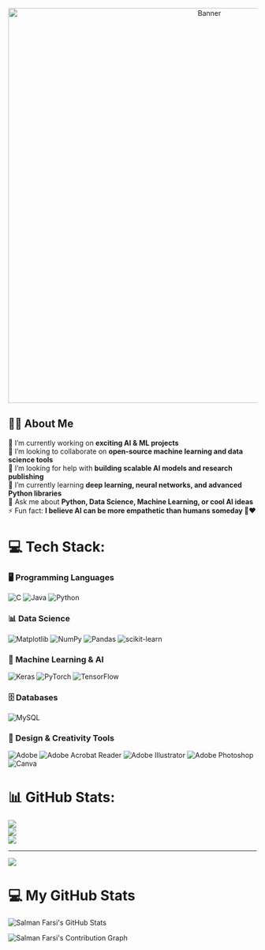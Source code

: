 <p align="center">
  <img src="" alt="Banner" width="800"/>
</p>


## 👨‍💻 About Me  

🔭 I’m currently working on **exciting AI & ML projects**  
👯 I’m looking to collaborate on **open-source machine learning and data science tools**  
🤝 I’m looking for help with **building scalable AI models and research publishing**  
🌱 I’m currently learning **deep learning, neural networks, and advanced Python libraries**  
💬 Ask me about **Python, Data Science, Machine Learning, or cool AI ideas**  
⚡ Fun fact: **I believe AI can be more empathetic than humans someday 🤖❤️** 


# 💻 Tech Stack:

### 🖥️ Programming Languages  
![C](https://img.shields.io/badge/c-%2300599C.svg?style=flat&logo=c&logoColor=white) 
![Java](https://img.shields.io/badge/java-%23ED8B00.svg?style=flat&logo=openjdk&logoColor=white) 
![Python](https://img.shields.io/badge/python-3670A0?style=flat&logo=python&logoColor=ffdd54)  

### 📊 Data Science  
![Matplotlib](https://img.shields.io/badge/Matplotlib-%23ffffff.svg?style=flat&logo=Matplotlib&logoColor=black) 
![NumPy](https://img.shields.io/badge/numpy-%23013243.svg?style=flat&logo=numpy&logoColor=white) 
![Pandas](https://img.shields.io/badge/pandas-%23150458.svg?style=flat&logo=pandas&logoColor=white) 
![scikit-learn](https://img.shields.io/badge/scikit--learn-%23F7931E.svg?style=flat&logo=scikit-learn&logoColor=white)  

### 🤖 Machine Learning & AI  
![Keras](https://img.shields.io/badge/Keras-%23D00000.svg?style=flat&logo=Keras&logoColor=white) 
![PyTorch](https://img.shields.io/badge/PyTorch-%23EE4C2C.svg?style=flat&logo=PyTorch&logoColor=white) 
![TensorFlow](https://img.shields.io/badge/TensorFlow-%23FF6F00.svg?style=flat&logo=TensorFlow&logoColor=white)  

### 🗄️ Databases  
![MySQL](https://img.shields.io/badge/mysql-4479A1.svg?style=flat&logo=mysql&logoColor=white)  

### 🎨 Design & Creativity Tools  
![Adobe](https://img.shields.io/badge/adobe-%23FF0000.svg?style=flat&logo=adobe&logoColor=white) 
![Adobe Acrobat Reader](https://img.shields.io/badge/Adobe%20Acrobat%20Reader-EC1C24.svg?style=flat&logo=Adobe%20Acrobat%20Reader&logoColor=white) 
![Adobe Illustrator](https://img.shields.io/badge/adobe%20illustrator-%23FF9A00.svg?style=flat&logo=adobe%20illustrator&logoColor=white) 
![Adobe Photoshop](https://img.shields.io/badge/adobe%20photoshop-%2331A8FF.svg?style=flat&logo=adobe%20photoshop&logoColor=white) 
![Canva](https://img.shields.io/badge/Canva-%2300C4CC.svg?style=flat&logo=Canva&logoColor=white)  

# 📊 GitHub Stats:
![](https://github-readme-stats.vercel.app/api?username=DeepSalman&theme=dark&hide_border=true&include_all_commits=false&count_private=false)<br/>
![](https://nirzak-streak-stats.vercel.app/?user=DeepSalman&theme=dark&hide_border=true)<br/>
![](https://github-readme-stats.vercel.app/api/top-langs/?username=DeepSalman&theme=dark&hide_border=true&include_all_commits=false&count_private=false&layout=compact)

---
[![](https://visitcount.itsvg.in/api?id=salmanfarsi2561&icon=1&color=0)](https://visitcount.itsvg.in)

# 💻 My GitHub Stats

![Salman Farsi's GitHub Stats](https://github-readme-stats.vercel.app/api?username=your-DeepSalman&show_icons=true&theme=radical)

![Salman Farsi's Contribution Graph](https://github-readme-activity-graph.cyclic.app/graph?username=your-DeepSalman&theme=react-dark&area=true)


<!-- Proudly created with GPRM ( https://gprm.itsvg.in ) -->
